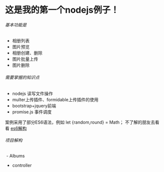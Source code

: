 # 这是我的第一个nodejs例子！
###### 基本功能是
- 相册列表
- 图片预览
- 相册创建、删除
- 图片批量上传
- 图片删除

###### 需要掌握的知识点
- nodejs 读写文件操作
- multer上传插件、formidable上传插件的使用
- bootstrap+jquery前端
- promise.js 事件调度

案例采用了部分ES6语法，例如 let {random,round} = Math； 
不了解的朋友去看看 [es6解构](http://es6.ruanyifeng.com/#docs/destructuring#%E5%AF%B9%E8%B1%A1%E7%9A%84%E8%A7%A3%E6%9E%84%E8%B5%8B%E5%80%BC)

###### 项目解构
  - Albums
  - controller
